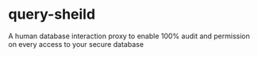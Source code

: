 # query-sheild
A human database interaction proxy to enable 100% audit and permission on every access to your secure database
